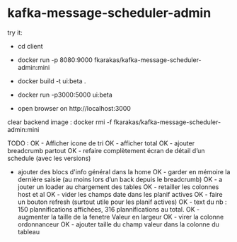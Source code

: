 # kafka-message-scheduler-admin

try it: 

- cd client

- docker run -p 8080:9000 fkarakas/kafka-message-scheduler-admin:mini

- docker build -t ui:beta .    

- docker run -p3000:5000 ui:beta

- open browser on http://localhost:3000


clear backend image : docker rmi -f fkarakas/kafka-message-scheduler-admin:mini



TODO : 
OK - Afficher icone de tri
OK - afficher total
OK - ajouter breadcrumb partout
OK - refaire complètement écran de détail d’un schedule (avec les versions)

- ajouter des blocs d'info général dans la home
OK - garder en mémoire la dernière saisie (au moins lors d’un back depuis le breadcrumb)
OK - a jouter un loader au chargement des tables
OK - retailler les colonnes host et al
OK - vider les champs date dans les planif actives
OK - faire un bouton refresh (surtout utile pour les planif actives)
OK - text du nb : 150 plannifications affichées, 316 plannifications au total.
OK - augmenter la taille de la fenetre Valeur en largeur
OK - virer la colonne ordonnanceur
OK - ajouter taille du champ valeur dans la colonne du tableau
